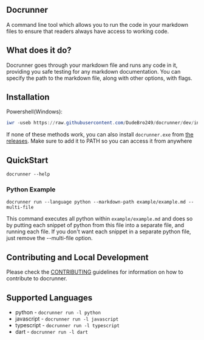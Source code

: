 ## Docrunner

A command line tool which allows you to run the code in your markdown files to ensure that readers always have access to working code.

## What does it do?

Docrunner goes through your markdown file and runs any code in it, providing you safe testing for any markdown documentation. You can specify the path to the markdown file, along with other options, with flags.

## Installation

Powershell(Windows):
```powershell
iwr -useb https://raw.githubusercontent.com/DudeBro249/docrunner/dev/installers/install.ps1 | iex
```

If none of these methods work, you can also install `docrunner.exe` from
[the releases](https://github.com/DudeBro249/docrunner/releases/tag/v1.1.1).
Make sure to add it to PATH so you can access it from anywhere

## QuickStart

```shell
docrunner --help
```

### Python Example

```shell
docrunner run --language python --markdown-path example/example.md --multi-file
```

This command executes all python within `example/example.md` and does so by putting each snippet of 
python from this file into a separate file, and running each file. If you don't want each snippet 
in a separate python file, just remove the --multi-file option.


## Contributing and Local Development
Please check the [CONTRIBUTING](/CONTRIBUTING.md) guidelines for information on how to contribute to docrunner.

## Supported Languages

- python - `docrunner run -l python`
- javascript - `docrunner run -l javascript`
- typescript - `docrunner run -l typescript`
- dart - `docrunner run -l dart`
